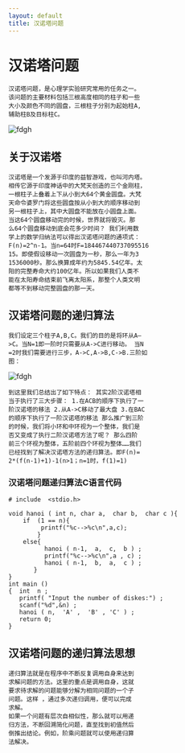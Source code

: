 ```yaml
---
layout: default
title: 汉诺塔问题
---
```


# 汉诺塔问题
    汉诺塔问题，是心理学实验研究常用的任务之一。
    该问题的主要材料包括三根高度相同的柱子和一些
    大小及颜色不同的圆盘，三根柱子分别为起始柱A,
    辅助柱B及目标柱C。
![fdgh](https://gss2.bdstatic.com/-fo3dSag_xI4khGkpoWK1HF6hhy/baike/c0%3Dbaike80%2C5%2C5%2C80%2C26/sign=52eaf289a9cc7cd9ee203c8b58684a5a/d50735fae6cd7b896014d3e7052442a7d9330e5e.jpg)

## 关于汉诺塔

    汉诺塔是一个发源于印度的益智游戏，也叫河内塔。
    相传它源于印度神话中的大梵天创造的三个金刚柱，
    一根柱子上叠着上下从小到大64个黄金圆盘。大梵
    天命令婆罗门将这些圆盘按从小到大的顺序移动到
    另一根柱子上，其中大圆盘不能放在小圆盘上面。
    当这64个圆盘移动完的时候，世界就将毁灭。那
    么64个圆盘移动到底会花多少时间？ 我们利用数
    学上的数学归纳法可以得出汉诺塔问题的通项式：
    F(n)=2^n-1。当n=64时F=184467440737095516
    15。即使假设移动一次圆盘为一秒，那么一年为3
    1536000秒。那么换算成年约为5845.54亿年。太
    阳的完整寿命大约100亿年。所以如果我们人类不
    能在太阳寿命结束前飞离太阳系，那整个人类文明
    都等不到移动完整圆盘的那一天。                                                              

## 汉诺塔问题的递归算法

    我们设定三个柱子A,B,C。我们的目的是将环从A–
    >C。当N=1即一阶时只需要从A->C进行移动。 当N
    =2时我们需要进行三步，A->C,A->B,C->B.三阶如
    图：

![fdgh](https://ss0.bdstatic.com/70cFuHSh_Q1YnxGkpoWK1HF6hhy/it/u=117205958,374324402&fm=26&gp=0.jpg)
   
    到这里我们总结出了如下特点： 其实2阶汉诺塔相
    当于执行了三大步骤： 1.在ACB的顺序下执行了一
    阶汉诺塔的移法 2.从A->C移动了最大盘 3.在BAC
    的顺序下执行了一阶汉诺塔的移法 那么推广到三阶
    的时候，我们将小环和中环视为一个整体，我们是
    否又变成了执行二阶汉诺塔方法了呢？ 那么四阶
    前三个环视为整体，五阶前四个环视为整体……我们
    已经找到了解决汉诺塔方法的递归算法。即F(n)=
    2*(f(n-1)+1)-1(n>1；n=1时，f(1)=1)

### 汉诺塔问题递归算法C语言代码 
    # include  <stdio.h>

    void hanoi ( int n, char a,  char b,  char c ){  
        if  (1 == n){
             printf("%c-->%c\n",a,c);
            }
        else{
              hanoi ( n-1,  a,  c,  b ) ;                 
              printf("%c-->%c\n",a , c) ;              
              hanoi ( n-1,  b,  a,  c ) ;                  
           }
    }
    int main ()
    {  int  n ;
       printf( "Input the number of diskes:") ;
       scanf("%d",&n) ;
       hanoi ( n,  'A' ,  'B' , 'C' ) ;
       return 0;
    }
## 汉诺塔问题的递归算法思想
    
    递归算法就是在程序中不断反复调用自身来达到
    求解问题的方法。这里的重点是调用自身，这就
    要求待求解的问题能够分解为相同问题的一个子
    问题。这样 ，通过多次递归调用，便可以完成
    求解。
    如果一个问题有层次自相似性，那么就可以用递
    归方法，不断回溯简化问题，直至找到初值然后
    倒推出结论。例如，阶乘问题就可以使用递归算
    法解决。
    
